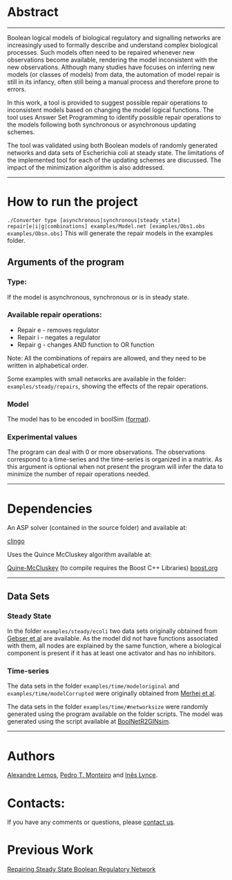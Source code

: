 # Abstract 
***
Boolean logical models of biological regulatory and signalling networks are increasingly used to formally describe and understand complex biological processes.
Such models often need to be repaired whenever new observations become available, rendering the model inconsistent with the new observations.
Although many studies have focuses on inferring new models (or classes of models) from data, the automation of model repair is still in its infancy, often still being a manual process and therefore prone to errors.

In this work, a tool is provided to suggest possible repair operations to inconsistent models based on changing the model logical functions.
The tool uses Answer Set Programming to identify possible repair operations to the models following both synchronous or asynchronous updating schemes. 

The tool was validated using both Boolean models of randomly generated networks and data sets of Escherichia coli at steady state.
The limitations of the implemented tool for each of the updating schemes are discussed. The impact of the minimization algorithm is also addressed.

***

# How to run the project

`./Converter type [asynchronous|synchronous|steady_state] repair[e|i|g|combinations] examples/Model.net [examples/Obs1.obs examples/Obsn.obs]`
This will generate the repair models in the examples folder.

## Arguments of the program

### Type:

If the model is asynchronous, synchronous or is in steady state.

### Available repair operations:

* Repair e - removes regulator
* Repair i - negates a regulator
* Repair g - changes AND function to OR function

Note: All the combinations of repairs are allowed, and they need to be written in alphabetical order.

Some examples with small networks are available in the folder: `examples/steady/repairs`, showing the effects of the repair operations.

### Model

The model has to be encoded in boolSim ([format](http://www.colomoto.org/formats/boolsim.html)). 

### Experimental values

The program can deal with 0 or more observations. The observations correspond to a time-series and the time-series is organized in a matrix. As this argument is optional when not present the program will infer the data to minimize the number of repair operations needed.


***

# Dependencies
An ASP solver (contained in the source folder) and available at:

[clingo](https://github.com/potassco/clingo)

Uses the Quince McCluskey algorithm available at:

[Quine-McCluskey](https://github.com/pfpacket/Quine-McCluskey) (to compile requires the Boost C++ Libraries) [boost.org](http://www.boost.org/)

***

## Data Sets

### Steady State

In the folder `examples/steady/ecoli` two data sets originally obtained from [Gebser et al](http://www.cs.uni-potsdam.de/bioasp/KR10/) are available.
As the model did not have functions associated with them, all nodes are explained by the same function, where a biological component is present if it has at least one activator and has no inhibitors.

### Time-series

The data sets in the folder `examples/time/modeloriginal` and `examples/time/modelCorrupted` were originally obtained from [Merhej et al](https://github.com/eliemerhejUGENT/repairInconsistentASP).

The data sets in the folder `examples/time/#networksize` were randomly generated using the program available on the folder scripts. The model was generated using the script available at [BoolNetR2GINsim](https://github.com/ptgm/BoolNetR2GINsim).

***

# Authors
[Alexandre Lemos](http://web.ist.utl.pt/ist173316/), [Pedro T. Monteiro](http://pedromonteiro.org/) and [Inês Lynce](http://sat.inesc-id.pt/~ines/).

# Contacts:
If you have any comments or questions, please [contact us](mailto:ines.lynce@tecnico.ulisboa.pt;alexandre.lemos@tecnico.ulisboa.pt;pedro.tiago.monteiro@tecnico.pt;?subject=[Repairing%20Boolean%20regulatory%20networks]).

# Previous Work
[Repairing Steady State Boolean Regulatory Network](http://web.ist.utl.pt/~alexandre.lemos/rbn/)

